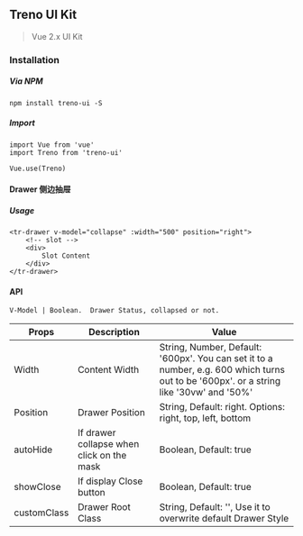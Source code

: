 ## Treno UI Kit

> Vue 2.x UI Kit 

### Installation

##### Via NPM
```
npm install treno-ui -S
```

##### Import
```
import Vue from 'vue'
import Treno from 'treno-ui'

Vue.use(Treno)
```

#### Drawer 侧边抽屉

##### Usage
```
<tr-drawer v-model="collapse" :width="500" position="right">
    <!-- slot -->
    <div>
        Slot Content
    </div>
</tr-drawer>
```

#### API

```
V-Model | Boolean.  Drawer Status, collapsed or not.
```


| Props    | Description     | Value                                                     |
|----------|-----------------|-----------------------------------------------------------|
| Width    | Content Width   | String, Number, Default: '600px'. You can set it to a number, e.g. 600 which turns out to be '600px'. or a string like '30vw' and '50%'                                      |
| Position | Drawer Position | String, Default: right. Options: right, top, left, bottom |
| autoHide | If drawer collapse when click on the mask | Boolean, Default: true |
| showClose | If display Close button | Boolean, Default: true |
| customClass | Drawer Root Class | String, Default: '', Use it to overwrite default Drawer Style |


